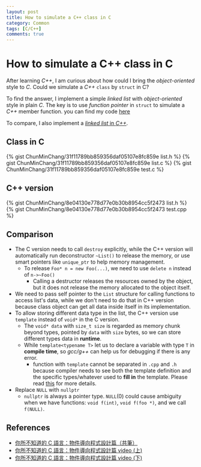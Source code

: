 ```yaml
---
layout: post
title: How to simulate a C++ class in C
category: Common
tags: [C/C++]
comments: true
---
```


# How to simulate a C++ class in C

After learning _C++_, I am curious about
how could I bring the _object-oriented_ style to _C_.
Could we simulate a _C++_ ```class``` by ```struct``` in C?

To find the answer,
I implement a simple _linked list_ with _object-oriented_ style in plain _C_.
The key is to use _function pointer_ in ```struct``` to
simulate a _C++_ member function.
you can find my code [here][gist_c]

To compare, I also implement a [_linked list_ in _C++_][gist_c++].

## Class in C
{% gist ChunMinChang/31f11789bb859356daf05107e8fc859e list.h %}
{% gist ChunMinChang/31f11789bb859356daf05107e8fc859e list.c %}
{% gist ChunMinChang/31f11789bb859356daf05107e8fc859e test.c %}

## C++ version
{% gist ChunMinChang/8e04130e778d77e0b30b8954cc5f2473 list.h %}
{% gist ChunMinChang/8e04130e778d77e0b30b8954cc5f2473 test.cpp %}

## Comparison
- The C version needs to call ```destroy``` explicitly,
  while the C++ version will automatically run deconstructor ```~List()```
  to release the memory, or use smart pointers
  like ```unique_ptr``` to help memory management.
  - To release ```Foo* n = new Foo(...)```, we need to use ```delete n```
    instead of ```n->~Foo()```
    - Calling a destructor releases the resources owned by the object,
      but it does not release the memory allocated to the object itself.
- We need to pass self pointer to the ```List``` structure
  for calling functions to access list's data,
  while we don't need to do that in C++ version
  because class object can get all data inside itself in its implementation.
- To allow storing different data type in the list,
  the C++ version use ```template``` instead of ```void*``` in the C version.
  - The ```void* data``` with ```size_t size```
    is regarded as memory chunk beyond types,
    pointed by ```data``` with ```size``` bytes,
    so we can store different types data in __runtime__.
  - While ```template<typename T>``` let us to declare a variable
    with type ```T``` in __compile time__,
    so _gcc/g++_ can help us for debugging if there is any error.
    - function with ```template``` cannot be separated in ```.cpp``` and ```.h```
      because compiler needs to see both the template definition
      and the specific types/whatever used to __fill in__ the template.
      Please read [this][why] for more details.
- Replace ```NULL``` with ```nullptr```
  - ```nullptr``` is always a pointer type. ```NULL```(0) could cause ambiguity
    when we have functions: ```void f(int)```, ```void f(foo *)```,
    and we call ```f(NULL)```.
    
## References
- [你所不知道的 C 語言：物件導向程式設計篇（共筆）][jserv-ooc]
- [你所不知道的 C 語言：物件導向程式設計篇 video (上)][jserv-video-ooc-A]
- [你所不知道的 C 語言：物件導向程式設計篇 video (下)][jserv-video-ooc-B]

[gist_c]: https://gist.github.com/ChunMinChang/31f11789bb859356daf05107e8fc859e "Class in C for linked-list implementation"
[gist_c++]: https://gist.github.com/ChunMinChang/8e04130e778d77e0b30b8954cc5f2473 "Linked-list in C++"
[why]: https://isocpp.org/wiki/faq/templates#templates-defn-vs-decl "Why can’t I separate the definition of my templates class from its declaration and put it inside a .cpp file"

[jserv-ooc]: http://hackfoldr.org/dykc/https%253A%252F%252Fhackmd.io%252Fs%252FHJLyQaQMl "你所不知道的 C 語言：物件導向程式設計篇（共筆）"
[jserv-video-ooc-A]: https://www.youtube.com/watch?v=GON5vID8srE "你所不知道的 C 語言：物件導向程式設計篇 (上)"
[jserv-video-ooc-B]: https://www.youtube.com/watch?v=k0k9ZK64g1s "你所不知道的 C 語言：物件導向程式設計篇 (下)"
